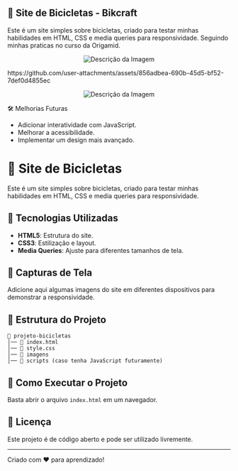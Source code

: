 ## 🚴 Site de Bicicletas - Bikcraft

Este é um site simples sobre bicicletas, criado para testar minhas habilidades em HTML, CSS e media queries para responsividade. Seguindo minhas praticas no curso da Origamid.


<p align="center">
  <img src="https://github.com/user-attachments/assets/856adbea-690b-45d5-bf52-7def0d4855ec" alt="Descrição da Imagem">
</p>
https://github.com/user-attachments/assets/856adbea-690b-45d5-bf52-7def0d4855ec
<p align="center">
  <img src="https://github.com/user-attachments/assets/ab9a4e72-af2e-4b5d-8e3c-d5023956246a" alt="Descrição da Imagem">
</p>



🛠 Melhorias Futuras
- Adicionar interatividade com JavaScript.
- Melhorar a acessibilidade.
- Implementar um design mais avançado.


# 🚴 Site de Bicicletas

Este é um site simples sobre bicicletas, criado para testar minhas habilidades em HTML, CSS e media queries para responsividade.

## 📌 Tecnologias Utilizadas

- **HTML5**: Estrutura do site.
- **CSS3**: Estilização e layout.
- **Media Queries**: Ajuste para diferentes tamanhos de tela.

## 📸 Capturas de Tela

Adicione aqui algumas imagens do site em diferentes dispositivos para demonstrar a responsividade.

## 📂 Estrutura do Projeto

```
📁 projeto-bicicletas
│── 📄 index.html
│── 📄 style.css
│── 📂 imagens
│── 📂 scripts (caso tenha JavaScript futuramente)
```



## 🚀 Como Executar o Projeto

Basta abrir o arquivo `index.html` em um navegador.

## 📄 Licença

Este projeto é de código aberto e pode ser utilizado livremente.

---

Criado com ❤️ para aprendizado!


